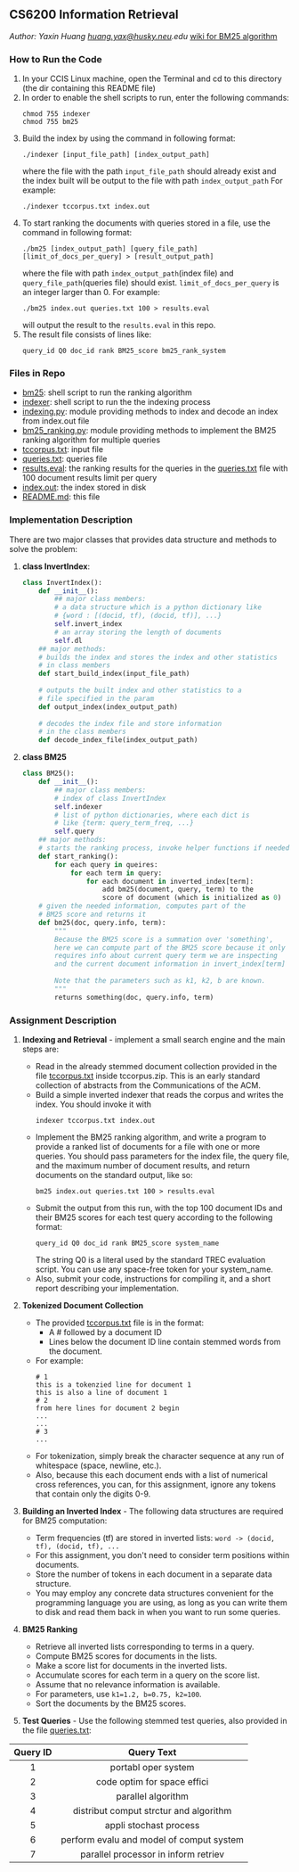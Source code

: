 ## CS6200 Information Retrieval
_Author: Yaxin Huang huang.yax@husky.neu.edu_ [wiki for BM25 algorithm](https://en.wikipedia.org/wiki/Okapi_BM25)

### How to Run the Code
1. In your CCIS Linux machine, open the Terminal and cd to this directory (the dir containing this README file)
2. In order to enable the shell scripts to run, enter the following commands:
    ```
    chmod 755 indexer
    chmod 755 bm25
    ```
3. Build the index by using the command in following format:
    ```
    ./indexer [input_file_path] [index_output_path]
    ```
    where the file with the path ```input_file_path``` should already exist and the index built will be output to the file with path ```index_output_path```
    For example:
    ```
    ./indexer tccorpus.txt index.out
    ```
4. To start ranking the documents with queries stored in a file, use the command in following format:
    ```
    ./bm25 [index_output_path] [query_file_path] [limit_of_docs_per_query] > [result_output_path]
    ```
    where the file with path ```index_output_path```(index file) and ```query_file_path```(queries file) should exist. ```limit_of_docs_per_query``` is an integer larger than 0.
    For example:
    ```
    ./bm25 index.out queries.txt 100 > results.eval
    ```
    will output the result to the ```results.eval``` in this repo.
5. The result file consists of lines like: 
    ```
    query_id Q0 doc_id rank BM25_score bm25_rank_system
    ```

### Files in Repo
- [bm25](bm25): shell script to run the ranking algorithm
- [indexer](indexer): shell script to run the the indexing process
- [indexing.py](indexing.py): module providing methods to index and decode an index from index.out file
- [bm25_ranking.py](bm25_ranking.py): module providing methods to implement the BM25 ranking algorithm for multiple queries
- [tccorpus.txt](tccorpus.txt): input file
- [queries.txt](queries.txt): queries file
- [results.eval](results.eval): the ranking results for the queries in the [queries.txt](queries.txt) file with 100 document results limit per query
- [index.out](index.out): the index stored in disk
- [README.md](README.md): this file


### Implementation Description
There are two major classes that provides data structure and methods to solve the problem:    

1. **class InvertIndex**:
    ```python
    class InvertIndex():
        def __init__():
            ## major class members:
            # a data structure which is a python dictionary like 
            # {word : [(docid, tf), (docid, tf)], ...} 
            self.invert_index
            # an array storing the length of documents
            self.dl
        ## major methods:
        # builds the index and stores the index and other statistics 
        # in class members
        def start_build_index(input_file_path) 
        
        # outputs the built index and other statistics to a 
        # file specified in the param
        def output_index(index_output_path)
        
        # decodes the index file and store information 
        # in the class members
        def decode_index_file(index_output_path)
    ```

2. **class BM25**
    ```python
    class BM25():
        def __init__():
            ## major class members:
            # index of class InvertIndex
            self.indexer
            # list of python dictionaries, where each dict is 
            # like {term: query_term_freq, ...}
            self.query
        ## major methods:
        # starts the ranking process, invoke helper functions if needed
        def start_ranking():
            for each query in queires:
                for each term in query:
                    for each document in inverted_index[term]:
                        add bm25(document, query, term) to the
                        score of document (which is initialized as 0)
        # given the needed information, computes part of the 
        # BM25 score and returns it
        def bm25(doc, query.info, term):
            """
            Because the BM25 score is a summation over 'something',
            here we can compute part of the BM25 score because it only
            requires info about current query term we are inspecting
            and the current document information in invert_index[term]
            
            Note that the parameters such as k1, k2, b are known.
            """
            returns something(doc, query.info, term)
    ```


### Assignment Description
1. **Indexing and Retrieval** - implement a small search engine and the main steps are:
    * Read in the already stemmed document collection provided in the file [tccorpus.txt](tccorpus.txt) inside tccorpus.zip. This is an early standard collection of abstracts from the Communications of the ACM.
    * Build a simple inverted indexer that reads the corpus and writes the index. You should invoke it with    
      ```
      indexer tccorpus.txt index.out
      ```    
    * Implement the BM25 ranking algorithm, and write a program to provide a ranked list of documents for a file with one or more queries. You should pass parameters for the index file, the query file, and the maximum number of document results, and return documents on the standard output, like so:
      ```
      bm25 index.out queries.txt 100 > results.eval
      ```    
    * Submit the output from this run, with the top 100 document IDs and their BM25 scores for each test query according to the following format:
      ```
      query_id Q0 doc_id rank BM25_score system_name
      ```    
      The string Q0 is a literal used by the standard TREC evaluation script. You can use any space-free token for your system_name.
    * Also, submit your code, instructions for compiling it, and a short report describing your implementation.

2. **Tokenized Document Collection**
    * The provided [tccorpus.txt](tccorpus.txt) file is in the format:
      - A # followed by a document ID
      - Lines below the document ID line contain stemmed words from the document.
    * For example:
      ```
      # 1
      this is a tokenzied line for document 1
      this is also a line of document 1
      # 2
      from here lines for document 2 begin
      ...
      ...
      # 3
      ...
      ```
    * For tokenization, simply break the character sequence at any run of whitespace (space, newline, etc.).
    * Also, because this each document ends with a list of numerical cross references, you can, for this assignment, ignore any tokens that contain only the digits 0-9.

3. **Building an Inverted Index** - The following data structures are required for BM25 computation:
    * Term frequencies (tf) are stored in inverted lists: ```word -> (docid, tf), (docid, tf), ...```
    * For this assignment, you don't need to consider term positions within documents.
    * Store the number of tokens in each document in a separate data structure.
    * You may employ any concrete data structures convenient for the programming language you are using, as long as you can write them to disk and read them back in when you want to run some queries.

4. **BM25 Ranking**
    * Retrieve all inverted lists corresponding to terms in a query.
    * Compute BM25 scores for documents in the lists.
    * Make a score list for documents in the inverted lists.
    * Accumulate scores for each term in a query on the score list.
    * Assume that no relevance information is available.
    * For parameters, use ```k1=1.2, b=0.75, k2=100```.
    * Sort the documents by the BM25 scores.

5. **Test Queries** - Use the following stemmed test queries, also provided in the file [queries.txt](queries.txt):

Query ID      | Query Text
:-------------: | :-------------:
1  | portabl oper system
2  | code optim for space effici
3  | parallel algorithm
4  | distribut comput strctur and algorithm
5  | appli stochast process
6  | perform evalu and model of comput system
7  | parallel processor in inform retriev
